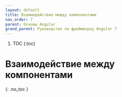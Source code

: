 ```yaml
---
layout: default
title: Взаимодействие между компонентами
nav_order: 7
parent: Основы Angular
grand_parent: Руководство по фреймворку Angular 7
---
```


<!-- prettier-ignore-start -->
1. TOC
{:toc}

# Взаимодействие между компонентами
{: .no_toc }
<!-- prettier-ignore-end -->
